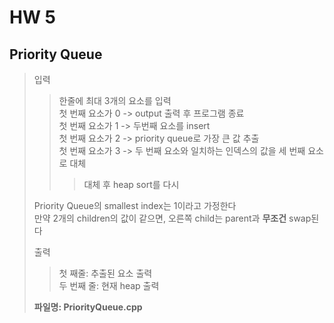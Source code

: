 # HW 5

## Priority Queue
> 입력
> > 한줄에 최대 3개의 요소를 입력  
> > 첫 번째 요소가 0 -> output 출력 후 프로그램 종료  
> > 첫 번째 요소가 1 -> 두번째 요소를 insert  
> > 첫 번째 요소가 2 -> priority queue로 가장 큰 값 추출  
> > 첫 번째 요소가 3 -> 두 번째 요소와 일치하는 인덱스의 값을 세 번째 요소로 대체  
> > > 대체 후 heap sort를 다시  
> >   
>  Priority Queue의 smallest index는 1이라고 가정한다  
>  만약 2개의 children의 값이 같으면, 오른쪽 child는 parent과 **무조건** swap된다
>  
> 출력  
> > 첫 째줄: 추출된 요소 출력  
> > 두 번째 줄: 현재 heap 출력
>  
> **파일명: PriorityQueue.cpp**
